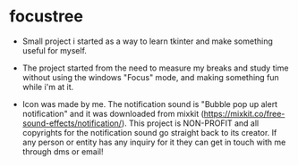 # focustree
- Small project i started as a way to learn tkinter and make something useful for myself. 
- The project started from the need to measure my breaks and study time without using the windows "Focus" mode, and making something fun while i'm at it.

- Icon was made by me. The notification sound is "Bubble pop up alert notification" and it was downloaded from mixkit (https://mixkit.co/free-sound-effects/notification/). This project is NON-PROFIT and all copyrights for the notification sound go straight back to its creator. If any person or entity has any inquiry for it they can get in touch with me through dms or email!


